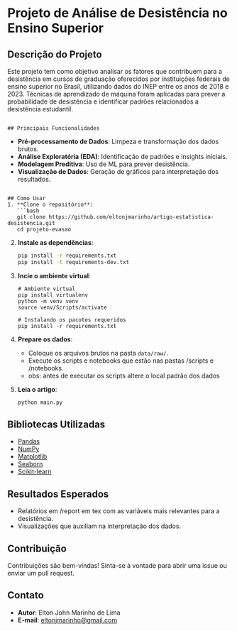 # Projeto de Análise de Desistência no Ensino Superior

## Descrição do Projeto
Este projeto tem como objetivo analisar os fatores que contribuem para a desistência em cursos de graduação oferecidos por instituições federais de ensino superior no Brasil, utilizando dados do INEP entre os anos de 2018 e 2023. Técnicas de aprendizado de máquina foram aplicadas para prever a probabilidade de desistência e identificar padrões relacionados a desistência estudantil.

````

## Principais Funcionalidades
````
- **Pré-processamento de Dados**: Limpeza e transformação dos dados brutos.
- **Análise Exploratória (EDA)**: Identificação de padrões e insights iniciais.
- **Modelagem Preditiva**: Uso de ML para prever desistência.
- **Visualização de Dados**: Geração de gráficos para interpretação dos resultados.
````

## Como Usar
1. **Clone o repositório**:
   ```bash
   git clone https://github.com/eltonjmarinho/artigo-estatistica-desistencia.git
   cd projeto-evasao
````

2. **Instale as dependências**:

   ```bash
   pip install -r requirements.txt
   pip install -t requirements-dev.txt
   ```

3. **Incie o ambiente virtual**:
   ```
   # Ambiente virtual
   pip install virtualenv
   python -m venv venv
   source venv/Scripts/activate

   # Instalando os pacotes requeridos
   pip install -r requirements.txt
   ```
   
4. **Prepare os dados**:

   * Coloque os arquivos brutos na pasta `data/raw/`.
   * Execute os scripts e notebooks que estão nas pastas /scripts e /notebooks.
   * obs: antes de executar os scripts altere o local padrão dos dados


5. **Leia o artigo**:

   ```bash
   python main.py
   ```

## Bibliotecas Utilizadas

* [Pandas](https://pandas.pydata.org/)
* [NumPy](https://numpy.org/)
* [Matplotlib](https://matplotlib.org/)
* [Seaborn](https://seaborn.pydata.org/)
* [Scikit-learn](https://scikit-learn.org/)

## Resultados Esperados

* Relatórios em /report em tex com as variáveis mais relevantes para a desistência.
* Visualizações que auxiliam na interpretação dos dados.

## Contribuição

Contribuições são bem-vindas! Sinta-se à vontade para abrir uma issue ou enviar um pull request.

## Contato

* **Autor**: Elton John Marinho de Lima
* **E-mail**: [eltonjmarinho@gmail.com](mailto:eltonjmarinho@gmail.com)